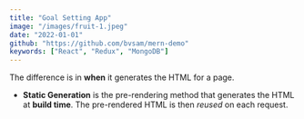 ```yaml
---
title: "Goal Setting App"
image: "/images/fruit-1.jpeg"
date: "2022-01-01"
github: "https://github.com/bvsam/mern-demo"
keywords: ["React", "Redux", "MongoDB"]
---
```


The difference is in **when** it generates the HTML for a page.

- **Static Generation** is the pre-rendering method that generates the HTML at **build time**. The pre-rendered HTML is then _reused_ on each request.
